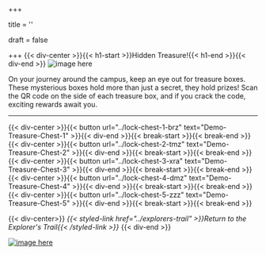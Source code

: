 +++

title = ''

draft = false

+++
{{< div-center >}}{{< h1-start >}}Hidden Treasure!{{< h1-end >}}{{< div-end >}}
![image here](../images/chest-3.png#center)

On your journey around the campus, keep an eye out for treasure boxes. These mysterious boxes hold more than just a secret, they hold prizes! Scan the QR code on the side of each treasure box, and if you crack the code, exciting rewards await you.
___
{{< div-center >}}{{< button url="../lock-chest-1-brz" text="Demo-Treasure-Chest-1" >}}{{< div-end >}}{{< break-start >}}{{< break-end >}}
{{< div-center >}}{{< button url="../lock-chest-2-tmz" text="Demo-Treasure-Chest-2" >}}{{< div-end >}}{{< break-start >}}{{< break-end >}}
{{< div-center >}}{{< button url="../lock-chest-3-xra" text="Demo-Treasure-Chest-3" >}}{{< div-end >}}{{< break-start >}}{{< break-end >}}
{{< div-center >}}{{< button url="../lock-chest-4-dmz" text="Demo-Treasure-Chest-4" >}}{{< div-end >}}{{< break-start >}}{{< break-end >}}
{{< div-center >}}{{< button url="../lock-chest-5-zzz" text="Demo-Treasure-Chest-5" >}}{{< div-end >}}{{< break-start >}}{{< break-end >}}

{{< div-center>}}
*{{< styled-link href="../explorers-trail" >}}Return to the Explorer's Trail{{< /styled-link >}}*
{{< div-end >}}

[![image here](../images/lost-icon.png#center)](../lost)